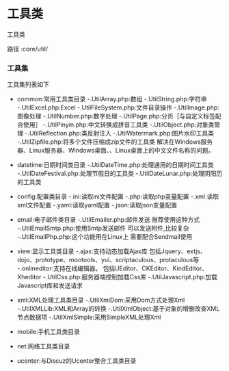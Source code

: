 # 工具类

工具类

路径    :core/util/


### 工具集
工具集列表如下
* common:常用工具类目录
        -.UtilArray.php:数组
        -.UtilString.php:字符串
        -.UtilExcel.php:Excel
        -.UtilFileSystem.php:文件目录操作
        -.UtilImage.php:图像处理
        -.UtilNumber.php:数字处理
        -.UtilPage.php:分页［与自定义标签配合使用］
        -.UtilPinyin.php:中文转换成拼音工具类
        -.UtilObject.php:对象类管理
        -.UtilReflection.php:类反射注入
        -.UtilWatermark.php:图片水印工具类
        -.UtilZipfile.php:将多个文件压缩成zip文件的工具类
              解决在Windows服务器、Linux服务器、Windows桌面、、Linux桌面上的中文文件名称的问题。

* datetime:日期时间类目录
        -.UtilDateTime.php:处理通用的日期时间工具类
        -.UtilDateFestival.php:处理节假日的工具类
        -.UtilDateLunar.php:处理阴阳历的工具类
* config:配置类目录
        -.ini:读取ini文件配置
        -.php:读取php变量配置
        -.xml:读取xml文件配置
        -.yaml:读取yaml配置
        -.json:读取json变量配置
* email:电子邮件类目录
        -.UtilEmailer.php:邮件发送
            推荐使用这种方式
        -.UtilEmailSmtp.php:使用Smtp发送邮件
            可以发送附件,比较复杂
        -.UtilEmailPhp.php:这个功能用在Linux上
            需要配合Sendmail使用
* view:显示工具类目录
        -.ajax:支持动态加载Ajax库
            包括Jquery、extjs、dojo、prototype、mootools、yui、scriptaculous、protaculous等
        -.onlineditor:支持在线编辑器。
            包括UEditor、CKEditor、KindEditor、Xheditor
        -.UtilCss.php:服务器端控制加载Css库
        -.UtilJavascript.php:加载Javascript库和发送请求
* xml:XML处理工具类目录
        -.UtilXmlDom:采用Dom方式处理Xml
        -.UtilXMLLib:XML和Array的转换
        -.UtilXmlObject:基于对象的增删改查XML节点数据项
        -.UtilXmlSimple:采用SimpleXML处理Xml
* mobile:手机工具类目录
* net:网络工具类目录
* ucenter:与Discuz的Ucenter整合工具类目录

